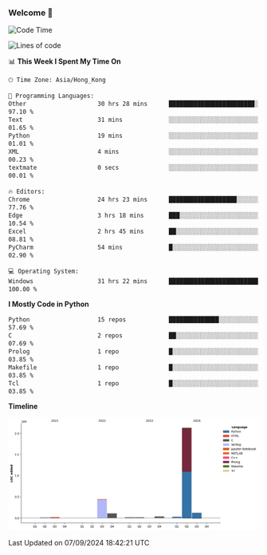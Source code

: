 ### Welcome 👋

<!--START_SECTION:waka-->
![Code Time](http://img.shields.io/badge/Code%20Time-655%20hrs%2039%20mins-blue)

![Lines of code](https://img.shields.io/badge/From%20Hello%20World%20I%27ve%20Written-2.9%20million%20lines%20of%20code-blue)

📊 **This Week I Spent My Time On** 

```text
🕑︎ Time Zone: Asia/Hong_Kong

💬 Programming Languages: 
Other                    30 hrs 28 mins      ████████████████████████░   97.10 % 
Text                     31 mins             ░░░░░░░░░░░░░░░░░░░░░░░░░   01.65 % 
Python                   19 mins             ░░░░░░░░░░░░░░░░░░░░░░░░░   01.01 % 
XML                      4 mins              ░░░░░░░░░░░░░░░░░░░░░░░░░   00.23 % 
textmate                 0 secs              ░░░░░░░░░░░░░░░░░░░░░░░░░   00.01 % 

🔥 Editors: 
Chrome                   24 hrs 23 mins      ███████████████████░░░░░░   77.76 % 
Edge                     3 hrs 18 mins       ███░░░░░░░░░░░░░░░░░░░░░░   10.54 % 
Excel                    2 hrs 45 mins       ██░░░░░░░░░░░░░░░░░░░░░░░   08.81 % 
PyCharm                  54 mins             █░░░░░░░░░░░░░░░░░░░░░░░░   02.90 % 

💻 Operating System: 
Windows                  31 hrs 22 mins      █████████████████████████   100.00 % 
```

**I Mostly Code in Python** 

```text
Python                   15 repos            ██████████████░░░░░░░░░░░   57.69 % 
C                        2 repos             ██░░░░░░░░░░░░░░░░░░░░░░░   07.69 % 
Prolog                   1 repo              █░░░░░░░░░░░░░░░░░░░░░░░░   03.85 % 
Makefile                 1 repo              █░░░░░░░░░░░░░░░░░░░░░░░░   03.85 % 
Tcl                      1 repo              █░░░░░░░░░░░░░░░░░░░░░░░░   03.85 % 
```



**Timeline**

![Lines of Code chart](https://raw.githubusercontent.com/xhj2501/xhj2501/main/assets/bar_graph.png)


 Last Updated on 07/09/2024 18:42:21 UTC
<!--END_SECTION:waka-->

